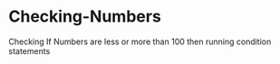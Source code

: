 # Checking-Numbers
Checking If Numbers  are less or more than 100 then running condition statements
